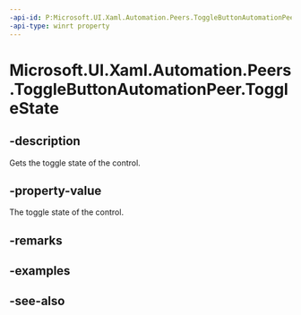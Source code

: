 ```yaml
---
-api-id: P:Microsoft.UI.Xaml.Automation.Peers.ToggleButtonAutomationPeer.ToggleState
-api-type: winrt property
---
```


<!-- Property syntax
public Windows.UI.Xaml.Automation.ToggleState ToggleState { get; }
-->

# Microsoft.UI.Xaml.Automation.Peers.ToggleButtonAutomationPeer.ToggleState

## -description
Gets the toggle state of the control.

## -property-value
The toggle state of the control.

## -remarks

## -examples

## -see-also
